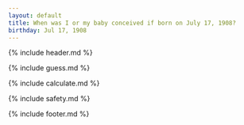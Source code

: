 ```yaml
---
layout: default
title: When was I or my baby conceived if born on July 17, 1908?
birthday: Jul 17, 1908
---
```


{% include header.md %}

{% include guess.md %}

{% include calculate.md %}

{% include safety.md %}

{% include footer.md %}



